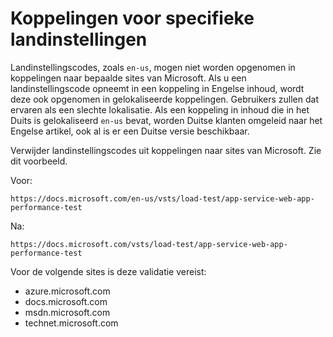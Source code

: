 # <a name="locale-specific-links"></a>Koppelingen voor specifieke landinstellingen

Landinstellingscodes, zoals `en-us`, mogen niet worden opgenomen in koppelingen naar bepaalde sites van Microsoft. Als u een landinstellingscode opneemt in een koppeling in Engelse inhoud, wordt deze ook opgenomen in gelokaliseerde koppelingen. Gebruikers zullen dat ervaren als een slechte lokalisatie. Als een koppeling in inhoud die in het Duits is gelokaliseerd `en-us` bevat, worden Duitse klanten omgeleid naar het Engelse artikel, ook al is er een Duitse versie beschikbaar.

Verwijder landinstellingscodes uit koppelingen naar sites van Microsoft. Zie dit voorbeeld.

Voor:

`https://docs.microsoft.com/en-us/vsts/load-test/app-service-web-app-performance-test`

Na:

`https://docs.microsoft.com/vsts/load-test/app-service-web-app-performance-test`

Voor de volgende sites is deze validatie vereist:

- azure.microsoft.com
- docs.microsoft.com
- msdn.microsoft.com
- technet.microsoft.com